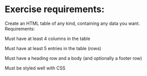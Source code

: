 Exercise requirements: 
====================

Create an HTML table of any kind, containing any data you want. Requirements:

Must have at least 4 columns in the table

Must have at least 5 entries in the table (rows)

Must have a heading row and a body (and optionally a footer row)

Must be styled well with CSS